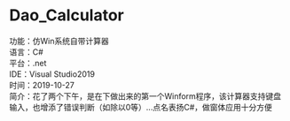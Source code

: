 # Dao_Calculator
功能：仿Win系统自带计算器  
语言：C#   
平台：.net   
IDE：Visual Studio2019   
时间：2019-10-27   
简介：花了两个下午，是在下做出来的第一个Winform程序，该计算器支持键盘输入，也增添了错误判断（如除以0等）...点名表扬C#，做窗体应用十分方便
